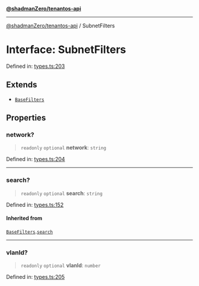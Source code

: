 [**@shadmanZero/tenantos-api**](../README.md)

***

[@shadmanZero/tenantos-api](../globals.md) / SubnetFilters

# Interface: SubnetFilters

Defined in: [types.ts:203](https://github.com/shadmanZero/tenantos-api/blob/507575e6d82ab5e3b8a10f708778a3645f250cd6/src/types.ts#L203)

## Extends

- [`BaseFilters`](BaseFilters.md)

## Properties

### network?

> `readonly` `optional` **network**: `string`

Defined in: [types.ts:204](https://github.com/shadmanZero/tenantos-api/blob/507575e6d82ab5e3b8a10f708778a3645f250cd6/src/types.ts#L204)

***

### search?

> `readonly` `optional` **search**: `string`

Defined in: [types.ts:152](https://github.com/shadmanZero/tenantos-api/blob/507575e6d82ab5e3b8a10f708778a3645f250cd6/src/types.ts#L152)

#### Inherited from

[`BaseFilters`](BaseFilters.md).[`search`](BaseFilters.md#search)

***

### vlanId?

> `readonly` `optional` **vlanId**: `number`

Defined in: [types.ts:205](https://github.com/shadmanZero/tenantos-api/blob/507575e6d82ab5e3b8a10f708778a3645f250cd6/src/types.ts#L205)
